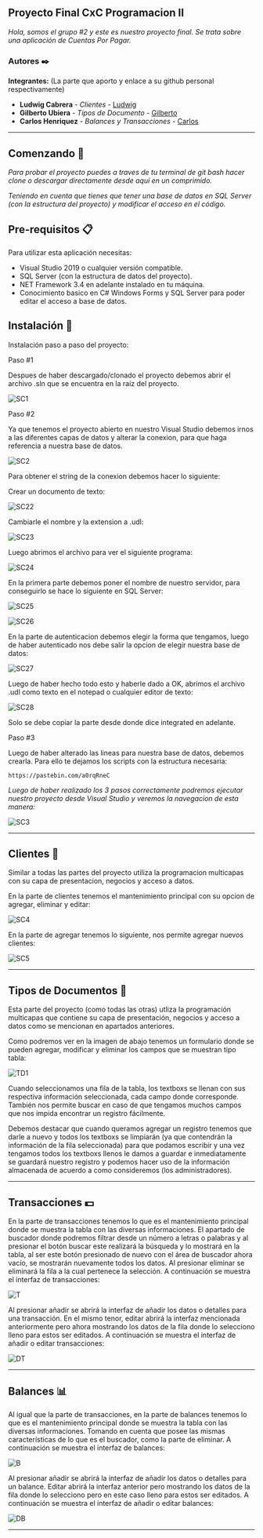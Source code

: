 ## Proyecto Final CxC Programacion II

_Hola, somos el grupo #2 y este es nuestro proyecto final. Se trata sobre una aplicación de Cuentas Por Pagar._

### Autores ✒️

**Integrantes:** (La parte que aporto y enlace a su github personal respectivamente)

* **Ludwig Cabrera** - *Clientes* - [Ludwig](https://github.com/md5-loki)
* **Gilberto Ubiera** - *Tipos de Documento* - [Gilberto](https://github.com/Diretol00)
* **Carlos Henriquez** - *Balances y Transacciones* - [Carlos](https://github.com/Carlos-Henriquez)

<hr>

## Comenzando 🚀

_Para probar el proyecto puedes a traves de tu terminal de git bash hacer clone o descargar directamente desde aquí en un comprimido._

_Teniendo en cuenta que tienes que tener una base de datos en SQL Server (con la estructura del proyecto) y modificar el acceso en el código._


## Pre-requisitos 📋


Para utilizar esta aplicación necesitas:
- Visual Studio 2019 o cualquier versión compatible.
- SQL Server (con la estructura de datos del proyecto).
- NET Framework 3.4 en adelante instalado en tu máquina.
- Conocimiento basico en C# Windows Forms y SQL Server para poder editar el acceso a base de datos.


## Instalación 🔧

Instalación paso a paso del proyecto:

Paso #1

Despues de haber descargado/clonado el proyecto debemos abrir el archivo .sln que se encuentra en la raiz del proyecto.

![SC1](https://i.imgur.com/RpXYYjv.png)

Paso #2

Ya que tenemos el proyecto abierto en nuestro Visual Studio debemos irnos a las diferentes capas de datos y alterar la conexion, para que haga referencia a nuestra base de datos.

![SC2](https://i.imgur.com/3aujkP2.png)

Para obtener el string de la conexion debemos hacer lo siguiente:

Crear un documento de texto:

![SC22](https://i.imgur.com/LpQJH70.png)

Cambiarle el nombre y la extension a .udl:

![SC23](https://i.imgur.com/9v2gunx.png)

Luego abrimos el archivo para ver el siguiente programa:

![SC24](https://i.imgur.com/VkiJBLx.png)

En la primera parte debemos poner el nombre de nuestro servidor, para conseguirlo se hace lo siguiente en SQL Server:

![SC25](https://i.imgur.com/onNTWVI.jpg)

![SC26](https://i.imgur.com/ybiKG0R.png)

En la parte de autenticacion debemos elegir la forma que tengamos, luego de haber autenticado nos debe salir la opcion de elegir nuestra base de datos:

![SC27](https://i.imgur.com/lL3AG9c.jpg)

Luego de haber hecho todo esto y haberle dado a OK, abrimos el archivo .udl como texto en el notepad o cualquier editor de texto:

![SC28](https://i.imgur.com/2YCtKiv.png)

Solo se debe copiar la parte desde donde dice integrated en adelante.

Paso #3

Luego de haber alterado las lineas para nuestra base de datos, debemos crearla. Para ello te dejamos los scripts con la estructura necesaria:

```
https://pastebin.com/a0rqRneC
```

_Luego de haber realizado los 3 pasos correctamente podremos ejecutar nuestro proyecto desde Visual Studio y veremos la navegacion de esta manera:_

![SC3](https://i.imgur.com/2rfhUx9.png)

<hr>

## Clientes 🧑
Similar a todas las partes del proyecto utiliza la programacion multicapas con su capa de presentacion, negocios y acceso a datos.

En la parte de clientes tenemos el mantenimiento principal con su opcion de agregar, eliminar y editar:

![SC4](https://i.imgur.com/CI8aAOU.png)

En la parte de agregar tenemos lo siguiente, nos permite agregar nuevos clientes:

![SC5](https://i.imgur.com/vunWfNw.png)

<hr>

## Tipos de Documentos 📃
Esta parte del proyecto (como todas las otras) utliza la programación multicapas que contiene su capa de presentación, negocios y acceso a datos
como se mencionan en apartados anteriores. 

Como podremos ver en la imagen de abajo tenemos un formulario donde se pueden agregar, modificar y eliminar los campos que se muestran tipo tabla: 

![TD1](https://i.imgur.com/j0LggmT.jpg)

Cuando seleccionamos una fila de la tabla, los textboxs se llenan con sus respectiva información seleccionada, cada campo donde corresponde.
También nos permite buscar en caso de que tengamos muchos campos que nos impida encontrar un registro fácilmente.

Debemos destacar que cuando queramos agregar un registro tenemos que darle a nuevo y todos los textboxs se limpiarán (ya que contendrán la información de la fila seleccionada) para que podamos escribir y una vez tengamos todos los textboxs llenos le damos a guardar e inmediatamente se guardará nuestro registro y podemos hacer uso de la información almacenada de acuerdo a como consideremos (los administradores).

<hr>

## Transacciones 💵
En la parte de transacciones tenemos lo que es el mantenimiento principal donde se muestra la tabla con las diversas informaciones. El apartado de buscador donde podremos filtrar desde un número a letras o palabras y al presionar el botón buscar este realizará la búsqueda y lo mostrará en la tabla, al ser este botón presionado de nuevo con el área de buscador ahora vacío, se mostrarán nuevamente todos los datos. Al presionar eliminar se eliminará la fila a la cual pertenece la selección. A continuación se muestra el interfaz de transacciones:

![T](https://i.imgur.com/5LbnMvM.png)

Al presionar añadir se abrirá la interfaz de añadir los datos o detalles para una transacción. En el mismo tenor, editar abrirá la interfaz mencionada anteriormente pero ahora mostrando los datos de la fila donde lo selecciono lleno para estos ser editados. A continuación se muestra el interfaz de añadir o editar transacciones:

![DT](https://i.imgur.com/B1oDfzZ.png)

<hr>

## Balances 📊
Al igual que la parte de transacciones, en la parte de balances tenemos lo que es el mantenimiento principal donde se muestra la tabla con las diversas informaciones. Tomando en cuenta que posee las mismas características de lo que es el buscador, como la parte de eliminar. A continuación se muestra el interfaz de balances:

![B](https://i.imgur.com/yFan1S4.png)

Al presionar añadir se abrirá la interfaz de añadir los datos o detalles para un balance. Editar abrirá la interfaz anterior pero mostrando los datos de la fila donde lo selecciono pero en este caso lleno para estos ser editados. A continuación se muestra el interfaz de añadir o editar balances:

![DB](https://i.imgur.com/fmJywNd.png)

<hr>
